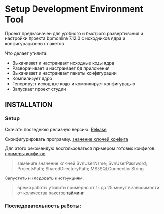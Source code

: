 Setup Development Environment Tool
=============================

Проект предназначен для удобного и быстрого развертывания и настройки проекта bpmonline 7.12.0 с исходников ядра и конфигурационных пакетов

Что делает утилита:
* Выкачивает и настраивает исходные коды ядра
* Разворачивает и настраивает бд приложения
* Выкачивает и настраивает пакеты конфигурации
* Компилирует ядро
* Генерирует исходные коды и компилирует конфигурацию
* Запускает проект студии


INSTALLATION
---------------------
### Setup
Скачать последнюю релизную версию. [Release](https://github.com/Advance-Technologies-Foundation/SetupDevEnv/releases)

Сконфигурировать программу. [значение ключей конфига](https://github.com/Advance-Technologies-Foundation/SetupDevEnv/wiki/Configuration-file)

Для этого рекомендую воспользоваться примером готовых конфигов. [примеры конфигов](http://tswiki/x/QQd-B) 

> замените значение ключей SvnUserName; SvnUserPassword; ProjectsPath; SharedDirectoryPath; MSSSQLConnectionString

Запустить и следовать инструкциям.

>время работы утилиты примерно от 15 до 25 минут в зависимости от количества пакетов 
[тайминг](https://github.com/Advance-Technologies-Foundation/SetupDevEnv/wiki/%D0%A2%D0%B0%D0%B9%D0%BC%D0%B8%D0%BD%D0%B3-%D0%B2%D1%8B%D0%BF%D0%BE%D0%BB%D0%BD%D0%B5%D0%BD%D0%B8%D1%8F-%D0%BF%D1%80%D0%BE%D0%B3%D1%80%D0%B0%D0%BC%D0%BC%D1%8B)


### Последовательность работы:
